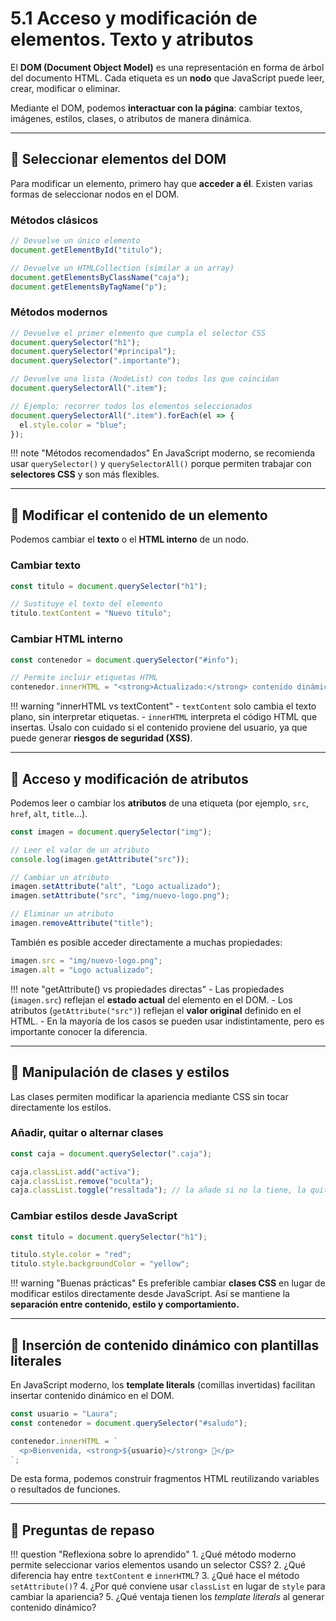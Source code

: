 # 5.1 Acceso y modificación de elementos. Texto y atributos

El **DOM (Document Object Model)** es una representación en forma de árbol del documento HTML.
Cada etiqueta es un **nodo** que JavaScript puede leer, crear, modificar o eliminar.

Mediante el DOM, podemos **interactuar con la página**: cambiar textos, imágenes, estilos, clases, o atributos de manera dinámica.

---

## 📌 Seleccionar elementos del DOM

Para modificar un elemento, primero hay que **acceder a él**.
Existen varias formas de seleccionar nodos en el DOM.

### Métodos clásicos

```js
// Devuelve un único elemento
document.getElementById("titulo");

// Devuelve un HTMLCollection (similar a un array)
document.getElementsByClassName("caja");
document.getElementsByTagName("p");
```

### Métodos modernos

```js
// Devuelve el primer elemento que cumpla el selector CSS
document.querySelector("h1");
document.querySelector("#principal");
document.querySelector(".importante");

// Devuelve una lista (NodeList) con todos los que coincidan
document.querySelectorAll(".item");

// Ejemplo: recorrer todos los elementos seleccionados
document.querySelectorAll(".item").forEach(el => {
  el.style.color = "blue";
});
```

!!! note "Métodos recomendados"
    En JavaScript moderno, se recomienda usar `querySelector()` y `querySelectorAll()`
    porque permiten trabajar con **selectores CSS** y son más flexibles.

---

## 📌 Modificar el contenido de un elemento

Podemos cambiar el **texto** o el **HTML interno** de un nodo.

### Cambiar texto

```js
const titulo = document.querySelector("h1");

// Sustituye el texto del elemento
titulo.textContent = "Nuevo título";
```

### Cambiar HTML interno

```js
const contenedor = document.querySelector("#info");

// Permite incluir etiquetas HTML
contenedor.innerHTML = "<strong>Actualizado:</strong> contenido dinámico";
```

!!! warning "innerHTML vs textContent"
    - `textContent` solo cambia el texto plano, sin interpretar etiquetas.
    - `innerHTML` interpreta el código HTML que insertas.
    Úsalo con cuidado si el contenido proviene del usuario, ya que puede generar **riesgos de seguridad (XSS)**.

---

## 📌 Acceso y modificación de atributos

Podemos leer o cambiar los **atributos** de una etiqueta (por ejemplo, `src`, `href`, `alt`, `title`…).

```js
const imagen = document.querySelector("img");

// Leer el valor de un atributo
console.log(imagen.getAttribute("src"));

// Cambiar un atributo
imagen.setAttribute("alt", "Logo actualizado");
imagen.setAttribute("src", "img/nuevo-logo.png");

// Eliminar un atributo
imagen.removeAttribute("title");
```

También es posible acceder directamente a muchas propiedades:

```js
imagen.src = "img/nuevo-logo.png";
imagen.alt = "Logo actualizado";
```

!!! note "getAttribute() vs propiedades directas"
    - Las propiedades (`imagen.src`) reflejan el **estado actual** del elemento en el DOM.
    - Los atributos (`getAttribute("src")`) reflejan el **valor original** definido en el HTML.
    - En la mayoría de los casos se pueden usar indistintamente, pero es importante conocer la diferencia.

---

## 📌 Manipulación de clases y estilos

Las clases permiten modificar la apariencia mediante CSS sin tocar directamente los estilos.

### Añadir, quitar o alternar clases

```js
const caja = document.querySelector(".caja");

caja.classList.add("activa");
caja.classList.remove("oculta");
caja.classList.toggle("resaltada"); // la añade si no la tiene, la quita si la tiene
```

### Cambiar estilos desde JavaScript

```js
const titulo = document.querySelector("h1");

titulo.style.color = "red";
titulo.style.backgroundColor = "yellow";
```

!!! warning "Buenas prácticas"
    Es preferible cambiar **clases CSS** en lugar de modificar estilos directamente desde JavaScript.
    Así se mantiene la **separación entre contenido, estilo y comportamiento.**

---

## 📌 Inserción de contenido dinámico con plantillas literales

En JavaScript moderno, los **template literals** (comillas invertidas) facilitan insertar contenido dinámico en el DOM.

```js
const usuario = "Laura";
const contenedor = document.querySelector("#saludo");

contenedor.innerHTML = `
  <p>Bienvenida, <strong>${usuario}</strong> 🎉</p>
`;
```

De esta forma, podemos construir fragmentos HTML reutilizando variables o resultados de funciones.

---

## 📝 Preguntas de repaso

!!! question "Reflexiona sobre lo aprendido"
    1. ¿Qué método moderno permite seleccionar varios elementos usando un selector CSS?
    2. ¿Qué diferencia hay entre `textContent` e `innerHTML`?
    3. ¿Qué hace el método `setAttribute()`?
    4. ¿Por qué conviene usar `classList` en lugar de `style` para cambiar la apariencia?
    5. ¿Qué ventaja tienen los *template literals* al generar contenido dinámico?
